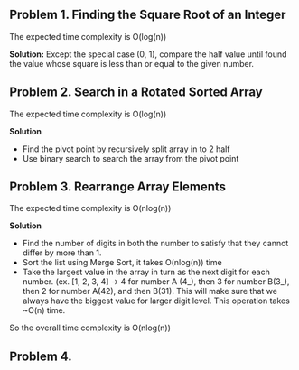 ## Problem 1. Finding the Square Root of an Integer
The expected time complexity is O(log(n))

**Solution:** Except the special case (0, 1), compare the half value until found the value whose square is less than or equal to the given number.

## Problem 2. Search in a Rotated Sorted Array
The expected time complexity is O(log(n))

**Solution**
- Find the pivot point by recursively split array in to 2 half
- Use binary search to search the array from the pivot point

## Problem 3. Rearrange Array Elements
The expected time complexity is O(nlog(n))

**Solution**
- Find the number of digits in both the number to satisfy that they cannot differ by more than 1.
- Sort the list using Merge Sort, it takes O(nlog(n)) time
- Take the largest value in the array in turn as the next digit for each number.
  (ex. [1, 2, 3, 4] -> 4 for number A (4_), then 3 for number B(3_), then 2 for number A(42), and then B(31).
This will make sure that we always have the biggest value for larger digit level. This operation takes ~O(n) time.

So the overall time complexity is O(nlog(n))

## Problem 4. 
